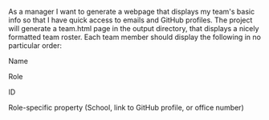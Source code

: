 As a manager I want to generate a webpage that displays my team's basic info so that I have quick access to emails and GitHub profiles. The project will generate a team.html page in the output directory, that displays a nicely formatted team roster. Each team member should display the following in no particular order:

Name

Role

ID

Role-specific property (School, link to GitHub profile, or office number)


